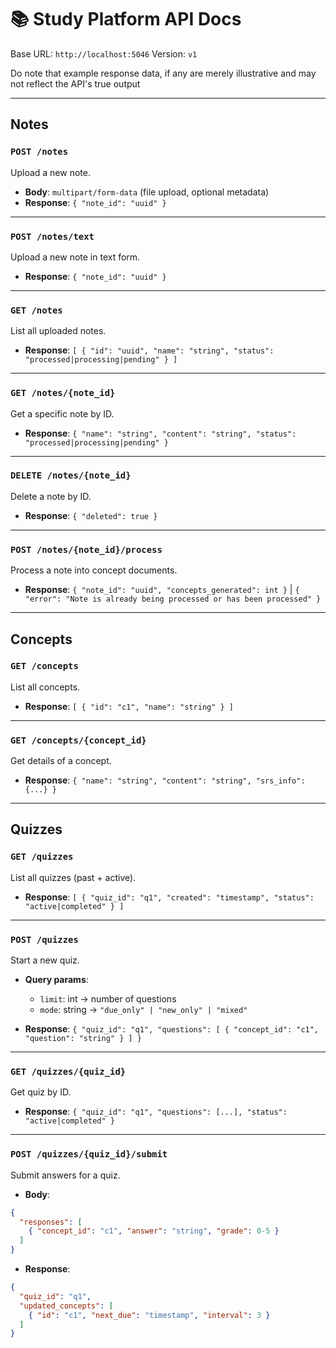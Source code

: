 # 📚 Study Platform API Docs

Base URL: `http://localhost:5046`
Version: `v1`

Do note that example response data, if any are merely illustrative and may not reflect the API's true output

---

## **Notes**

### `POST /notes`

Upload a new note.

* **Body**: `multipart/form-data` (file upload, optional metadata)
* **Response**: `{ "note_id": "uuid" }`

---

### `POST /notes/text`

Upload a new note in text form.

* **Response**: `{ "note_id": "uuid" }`

---


### `GET /notes`

List all uploaded notes.

* **Response**: `[ { "id": "uuid", "name": "string", "status": "processed|processing|pending" } ]`

---

### `GET /notes/{note_id}`

Get a specific note by ID.

* **Response**: `{ "name": "string", "content": "string", "status": "processed|processing|pending" }`

---

### `DELETE /notes/{note_id}`

Delete a note by ID.

* **Response**: `{ "deleted": true }`

---

### `POST /notes/{note_id}/process`

Process a note into concept documents.

* **Response**: `{ "note_id": "uuid", "concepts_generated": int }` | `{ "error": "Note is already being processed or has been processed" }`

---

## **Concepts**

### `GET /concepts`

List all concepts.

* **Response**: `[ { "id": "c1", "name": "string" } ]`

---

### `GET /concepts/{concept_id}`

Get details of a concept.

* **Response**: `{ "name": "string", "content": "string", "srs_info": {...} }`

---

## **Quizzes**

### `GET /quizzes`

List all quizzes (past + active).

* **Response**: `[ { "quiz_id": "q1", "created": "timestamp", "status": "active|completed" } ]`

---

### `POST /quizzes`

Start a new quiz.

* **Query params**:

  * `limit`: int → number of questions
  * `mode`: string → `"due_only" | "new_only" | "mixed"`
* **Response**: `{ "quiz_id": "q1", "questions": [ { "concept_id": "c1", "question": "string" } ] }`

---

### `GET /quizzes/{quiz_id}`

Get quiz by ID.

* **Response**: `{ "quiz_id": "q1", "questions": [...], "status": "active|completed" }`

---

### `POST /quizzes/{quiz_id}/submit`

Submit answers for a quiz.

* **Body**:

```json
{
  "responses": [
    { "concept_id": "c1", "answer": "string", "grade": 0-5 }
  ]
}
```

* **Response**:

```json
{
  "quiz_id": "q1",
  "updated_concepts": [
    { "id": "c1", "next_due": "timestamp", "interval": 3 }
  ]
}
```
